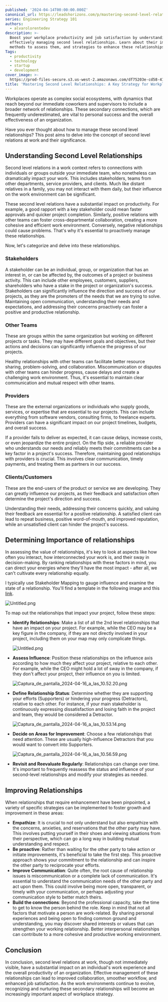 ```yaml
---
published: '2024-04-14T00:00:00.000Z'
canonical_url: https://leadshorizons.com/p/mastering-second-level-relationships
series: Engineering Strategy 101
authors:
  - alvarolorentedev
description: >-
  Boost your workplace productivity and job satisfaction by understanding and
  effectively managing second level relationships. Learn about their impact,
  methods to assess them, and strategies to enhance these relationships.
Tags:
  - productivity
  - technology
  - startup
  - development
cover_image: >-
  https://prod-files-secure.s3.us-west-2.amazonaws.com/df75203e-cd58-41eb-8339-d5bf4288eb0e/007ebdba-70ba-422c-a0c7-790018bfb40f/1713242573205.jpg?X-Amz-Algorithm=AWS4-HMAC-SHA256&X-Amz-Content-Sha256=UNSIGNED-PAYLOAD&X-Amz-Credential=ASIAZI2LB466QCXSIZY2%2F20250130%2Fus-west-2%2Fs3%2Faws4_request&X-Amz-Date=20250130T120437Z&X-Amz-Expires=3600&X-Amz-Security-Token=IQoJb3JpZ2luX2VjEJz%2F%2F%2F%2F%2F%2F%2F%2F%2F%2FwEaCXVzLXdlc3QtMiJHMEUCIFsL5k4Bcpc7aXICxtoXB9sNau%2B1TS6tEpiEbdCZvi%2FYAiEA2iYpa%2FWyrb1gwnS2BgM%2FxOMmBvH%2FIpfpmnPmkfEVrwcqiAQIpf%2F%2F%2F%2F%2F%2F%2F%2F%2F%2FARAAGgw2Mzc0MjMxODM4MDUiDOsFPY4ZanOSWCop%2BircA5TKsY%2B65OMbMH90AkpxzLleR4FUHj1V95nAvaMDO9cT%2FUaptpXYpE9nQU%2FPnjt9z3L2KNTS5MDyPyPdg7Xovie3PFY3NeUvgGh1fpPTDS8kWsDFSSKXogNXHFkhQWfY20v05BkY2CNJXrDZPPupTUBe3bZAEAljLM6GXYUyLpziNNQto%2BOpfhIhmz6GZf8RYsKc5rASwR%2BJkx3dJ4rjBYJdMmLkTEQrnJ6O8X3UIKFwWeJYNSDn8HSAOkyC6Pb4M5foE%2Bo1pw2GB9GEwt5qhiaXjlUAeBBMP60Z%2BT3%2B6bzs0kx4PfLEItVLimn2l7BX%2BC6TvKLF9bfV6HymtdGAW2%2FC0GctaIK7de0l2c%2F8Rg4%2FrOXbDNoWePlykKJb4zckVmYtliCsGR0YPzebZTpLqxNAcOBV77dmF1NgQMoaFKs9UrA%2B%2BXdDOkeZvzq97jpKOFSEUtKChYEO4KvAxzU%2BAYhdeR2vkD4HiVMESwkPLA4aUDqTH%2Fxy%2FhhM%2FRNZZXk9pouxNuoP%2B3YNPUnXgLkJcS9fNOGjQ%2B6%2BhyLePAq1W4vhQz%2FezsOfgviN3oXbFq1U6nUrNrRjkbI4f9PqqDK1kA%2BiFFDY8TBYxcmmdijkY1XWUiK7MrywWKjr8lpCMObE7bwGOqUBUEwLreThC1hzF%2FNr0C8t4QyLUuBGMI1T6Nw8oQE5SmecA6Vb%2B1khgewtHzw6pAf5yUNz25kThYriJZHVQWtoFToqEQWQh9Q8I3kpijdJwX3p5UlU4AFST8JH7xJIh7VDduz1TplR9u%2B0zCBH5dUDo5qFehINJNo6lEX%2Fi18KAoppVS4CIWbXbCE5ZbK95J%2FR1SP%2FzHi6iNE7otKF4d8T7pxJUONw&X-Amz-Signature=afbbfb45607b8152204c83e1d729351d7817d2763dc47421e83bc1b8fd48490b&X-Amz-SignedHeaders=host&x-id=GetObject
title: 'Mastering Second Level Relationships: A Key Strategy for Workplace Success'
---
```


Workplaces operate as complex social ecosystems, with dynamics that reach beyond our immediate coworkers and supervisors to include a broader network of relationships. These secondary connections, which are frequently underestimated, are vital to personal success and the overall effectiveness of an organization.


Have you ever thought about how to manage these second level relationships? This post aims to delve into the concept of second level relations at work and their significance.


## Understanding Second Level Relationships


Second level relations in a work context refers to connections with individuals or groups outside your immediate team, who nonetheless can dramatically impact your work. This includes stakeholders, teams from other departments, service providers, and clients. Much like distant relatives in a family, you may not interact with them daily, but their influence on the work environment can be significant.


These second level relations have a substantial impact on productivity. For example, a good rapport with a key stakeholder could mean faster approvals and quicker project completion. Similarly, positive relations with other teams can foster cross-departmental collaboration, creating a more cohesive and efficient work environment. Conversely, negative relationships could cause problems. That's why it's essential to proactively manage these relationships.


Now, let's categorize and delve into these relationships.


### **Stakeholders**


 A stakeholder can be an individual, group, or organization that has an interest in, or can be affected by, the outcomes of a project or business activity. This can include other employees, customers, suppliers, shareholders who have a stake in the project or organization's success.
Stakeholders can significantly influence the direction and success of our projects, as they are the promoters of the needs that we are trying to solve. Maintaining open communication, understanding their needs and expectations, and addressing their concerns proactively can foster a positive and productive relationship. 


### **Other Teams** 


These are groups within the same organization but working on different projects or tasks. They may have different goals and objectives, but their actions and decisions can significantly influence the progress of our projects. 


Healthy relationships with other teams can facilitate better resource sharing, problem-solving, and collaboration. Miscommunication or disputes with other teams can hinder progress, cause delays and create a challenging work environment. Thus, it's essential to maintain clear communication and mutual respect with other teams.


### **Providers**


These are the external organizations or individuals who supply goods, services, or expertise that are essential to our projects. This can include everything from software vendors, consulting firms, to freelance experts. Providers can have a significant impact on our project timelines, budgets, and overall success. 


If a provider fails to deliver as expected, it can cause delays, increase costs, or even jeopardize the entire project. On the flip side, a reliable provider who understands our needs and reliably meets their commitments can be a key factor in a project's success. Therefore, maintaining good relationships with providers is crucial. This involves clear communication, timely payments, and treating them as partners in our success.


### **Clients/Customers**


These are the end-users of the product or service we are developing. They can greatly influence our projects, as their feedback and satisfaction often determine the project's direction and success. 


Understanding their needs, addressing their concerns quickly, and valuing their feedback are essential for a positive relationship. A satisfied client can lead to repeat business, positive word-of-mouth, and improved reputation, while an unsatisfied client can hinder the project's success.


## Determining Importance of relationships


In assessing the value of relationships, it's key to look at aspects like how often you interact, how interconnected your work is, and their sway in decision-making. By ranking relationships with these factors in mind, you can direct your energies where they'll have the most impact - after all, we can't cultivate every relationship equally.


I typically use Stakeholder Mapping to gauge influence and examine the state of a relationship. You'll find a template in the following image and this [link](https://excalidraw.com/#json=7qSzy52drnbwd6Sy8C2dz,bEm6jClB_RWoI3a6YV5QRg).


![Untitled.png](https://prod-files-secure.s3.us-west-2.amazonaws.com/df75203e-cd58-41eb-8339-d5bf4288eb0e/59d3a19f-5fef-4b4f-8971-39c02c627e98/Untitled.png?X-Amz-Algorithm=AWS4-HMAC-SHA256&X-Amz-Content-Sha256=UNSIGNED-PAYLOAD&X-Amz-Credential=ASIAZI2LB466X6CUI2O7%2F20250130%2Fus-west-2%2Fs3%2Faws4_request&X-Amz-Date=20250130T120439Z&X-Amz-Expires=3600&X-Amz-Security-Token=IQoJb3JpZ2luX2VjEJz%2F%2F%2F%2F%2F%2F%2F%2F%2F%2FwEaCXVzLXdlc3QtMiJIMEYCIQDl5Y6Lt4FGEoS6%2F1xsS8QpyLEW5lv1wGFjDX0Utk6lFQIhALoV9rv8%2B4I0NpY1m3CSO2sUM%2Ftx9Wq9Ptp%2FroVBkzgCKogECKX%2F%2F%2F%2F%2F%2F%2F%2F%2F%2FwEQABoMNjM3NDIzMTgzODA1IgyfRPiG4QF9lYAOoMEq3APxEFKAd2BbZOcpbhMolnAj9HTepVmIw40As3X9l4VFq8S4ZRSY6Ie5H9z61zfKTnTw48P%2FXhYc4%2Bou0oCSv5%2FcHV9zQQ18IBCasSYOeW5xScq1CWkSD4mJHyylvxI5tULiPvePEZaqycip0OY6EszoosNP%2FEgRkofxHDX1zLM0bHNM9IGsCqD0i1su6g36ZA30kWxzhWO04makKBl51wJb0LHQKGQV4c4Dpt5qvrNb6cpwQdplRr1sbxzrvQeoXEL2pCDn0c8zFUgv1A9Z255UDJCh%2F%2BKWUzwWdW4%2BqRjTEiMOA5pYCMwdDgK%2BW8bnCGiA9QYwiz4BPcRpANJ0%2FiR7k7COzab3fczJf3tDjalrAa%2BCG2Bqg3av2DcOGGcQ1I1AzUWLEafZARJyeLOugAxdfJUz4%2BnfyrUoiIx6R8uyma2SqzuqGRmkIsM3lxCUj4u2rMFs1FSPwR16lTCCRd5f4Ik09%2BiPQqQSWVa00Biq9v5s05SgystQaLCbg2JH0g0xaUJRWht8x96CiAOceCM60YNj1GZjSifr6c8%2FWnX3nX71KYUeRES8f5%2Bv45VWn671gQ5k9IxRO%2BLw%2FjJc%2FkaYD41dJsFe%2BCLHCsgVoOlyZl8ftXw9tLORYVybIzCcxu28BjqkAdgdo1s2wdfHraMEonIdA2WdZVB%2FdODC7uIUoSAqkyk%2BB%2BVWJw%2FEp1DRT5X3dXHj5zTQZyRak0SE%2BhasgUKoHQMZu5ma3YOO46%2BxtlnCquwpnbgbWfEYw1474e9RoLHcvPRaEweiRetjfsHs00Yls2c9sGlpUMuV%2F0DNhc9H9aNpwhTxicamvZa6ZRzpdCgm0UQjRQvprzreGlGrJpgqqjApe16w&X-Amz-Signature=39ecd11266d771f05e426fe2906b397682136980b10c2e641ea916ed313e6982&X-Amz-SignedHeaders=host&x-id=GetObject)


To map out the relationships that impact your project, follow these steps:

- **Identify Relationships**: Make a list of all the 2nd level relationships that have an impact on your project.
For example, while the CEO may be a key figure in the company, if they are not directly involved in your project, including them on your map may only complicate things.

	![Untitled.png](https://prod-files-secure.s3.us-west-2.amazonaws.com/df75203e-cd58-41eb-8339-d5bf4288eb0e/40ed4941-4d92-406e-9526-d3628416a2d8/Untitled.png?X-Amz-Algorithm=AWS4-HMAC-SHA256&X-Amz-Content-Sha256=UNSIGNED-PAYLOAD&X-Amz-Credential=ASIAZI2LB4665BHQUNWP%2F20250130%2Fus-west-2%2Fs3%2Faws4_request&X-Amz-Date=20250130T120441Z&X-Amz-Expires=3600&X-Amz-Security-Token=IQoJb3JpZ2luX2VjEJz%2F%2F%2F%2F%2F%2F%2F%2F%2F%2FwEaCXVzLXdlc3QtMiJGMEQCIBMWxxAXUeHObahA42MvwM0zPoY5hAwhekwLSEbmWC%2FvAiASq0C5iOGuWXPzzyCcWBW99Ue7QZ2SZHvQVXMC0CbaHiqIBAil%2F%2F%2F%2F%2F%2F%2F%2F%2F%2F8BEAAaDDYzNzQyMzE4MzgwNSIMGMAwUNZhLw7Yu0SNKtwDuYM%2FV%2FcLQ42MoWz%2FmT5vUQ4SNCOL%2B6zXYBQKdCeyU%2BsTsmvBy1Scmro0UrXkxnUFD4FWtHPnbos7V7%2BcuWxl%2BD%2Fd6GRoQS8MZsOIlWdsdN1Rr7u%2Fucra88XA5Sl1lUozTEUvlzsoRycnaL6BXVIEJu2A5myc7KPezesRUpBLblppitQl3kXle5gTa8mq3cHvekQ8rqecV%2FGt1%2FRMgb33%2BAL5Aj3uQXtum7VzY09YdbRbyZ9YQA1qkEhIUsvNXrYX9GZrtmnBMm%2F5i8aNJmA8fNODHxDkyVFDIu5YvnKz82c6dRNERT2iHPP2ksEw0TPNh%2Bhwx8ZLrG1r1azizztEEMx7p2Q1pLmPaLl0mGcY%2B3ONvPujmMOVfj9xvKXXh6KAhgVYeSu0t5C9pY8ij%2FM8QzrHCnVFq72v23Z9R06%2B25YBr5ocngsTkM346Jo%2FZxzf2J1FDu5XpyWixrq9cQduNM8JBefxCMCh2tpzjfy0eH9u9AH62NGRvOvinrO4moDmVpdDG%2BRqSlf1qIRtyNEAZsjXnuYNF%2FU1RK%2FRAKjLAgKc%2Fb%2FymedPBD9PxHBqiTomLjrujVdsfqFvTPC4NGcJjubPFmCNQK2v%2Bz9rtPNgD6qDMLgJyCQ4ii1B3ZAw8sTtvAY6pgEb5xr%2BTfelFA3CjgVgNW1X8levzPXZaq%2FJh8Ypk3gwrSnI8jlx%2BuLLRsvGabJtUA5ZDfjciEy7FHESNblLpuDhSzwf3%2B%2FiTA8Tsb%2BJJJs7GnkRZIX5L54v3siwFxAwGIEJudTPk2g%2BJuPmFQYRq5qp3W28RlCR3aLVoaUmUy8Af2lgUubKo1e4a%2BNYs7oasMYH9%2F9edbqKNMABCYygzvOXp1U7NUVz&X-Amz-Signature=1e3f71bb8f9966093254cd88d2b2cb12202d55354608c719f846212a5847ca19&X-Amz-SignedHeaders=host&x-id=GetObject)

- **Assess Influence**: Position these relationships on the influence axis according to how much they affect your project, relative to each other.
For example, while the CEO might hold a lot of sway in the company, if they don't affect your project, their influence on you is limited.

	![Captura_de_pantalla_2024-04-16_a_las_10.52.20.png](https://prod-files-secure.s3.us-west-2.amazonaws.com/df75203e-cd58-41eb-8339-d5bf4288eb0e/4e3674d8-dc03-4ecf-ba84-bb9f01e74c36/Captura_de_pantalla_2024-04-16_a_las_10.52.20.png?X-Amz-Algorithm=AWS4-HMAC-SHA256&X-Amz-Content-Sha256=UNSIGNED-PAYLOAD&X-Amz-Credential=ASIAZI2LB4666NQT6TXZ%2F20250130%2Fus-west-2%2Fs3%2Faws4_request&X-Amz-Date=20250130T120441Z&X-Amz-Expires=3600&X-Amz-Security-Token=IQoJb3JpZ2luX2VjEJz%2F%2F%2F%2F%2F%2F%2F%2F%2F%2FwEaCXVzLXdlc3QtMiJHMEUCIChE%2BrZQ%2BFZTtbRhrIuMrGDmJqu4shqPj81LOReudhdhAiEAlxbNoF0Le7ldAYCh5jbznkliDbLge1VFmSe%2FiLFL9lsqiAQIpf%2F%2F%2F%2F%2F%2F%2F%2F%2F%2FARAAGgw2Mzc0MjMxODM4MDUiDKiYJkSSsiqHAXuvHircA7dgqJW7f4Kp%2BBvqLqm3PhN8xai3ayEj7ey20SyqvuhXPgZ7D3y9A0qVcvR%2BZwQKxSUr1dSBiD2ibZOKPpwMWz6wKUEpv7WsdOxz4EIiHzENlxIb3HK4QcVpttWCq0yqigSZkKJmD%2FioMV6dCltTbXX4TLwwUBRXeGE2qRAMaKbMKo51W98zrk37wwaLR9x3ek3lowNLkJlKeTUiQyDhO57wAwAWk%2FnR20JaNOIulD7ADyNyskN%2Bq9uOWfSQCoYRH9PhTPRE5L62P1OEhFr%2BKCIeFHg4UcPlfXuQuaeH5%2B03e9aFgco5xFfrYkdckcvIGvc91XhS7Pg5%2BUYQaNzH2WxF1zNQ4JLRTEdTPSc8VKPfBcE3wF2ncromlivJjTG7FkvBa0T%2BAm6fjCfMDoPnf5dNIp8PPf7ooxTyN%2Bk5iK%2F%2ByVgFSqhPSzK7EyREVjoFS5rypNkuG27lzIbGg6GIq1QTvfzhpQh%2BPrgY9fYdQWTOLqfzFz0ktxesZyqh4yrrhjiiOeIjCkmF808o0XlMMM13MJARq4ORxiKNgPDrMh5yOWfAp2dBEnxKJ4hSs4Nj7rjtjASQFvPr%2BKUm5jsR17jvycHv1QhUby5zetMaWBMzHUb1nObmwylmkpT4MPnE7bwGOqUBPmNYeI%2Fh%2FcrJ%2FcGj0rkQrMOV4dPCJ5KNmI23t7eVg4%2BGJGOzfjP4KwrPs4EcA9ZmHRcKqVmoBGzCdKq2c2jAuCX7mznIDcug%2FGg3cb9Zs4BqMFt0YJf45dyfDcp6cX3JKI1KmSwyFqQdUE6tqCjBHMcKlourYOSj1iGFLdE198HEds8p6LTmrf6cYEidkPUHzK9WbKXC9a88j7sNrIYzhGx%2FY863&X-Amz-Signature=34a577e70ffcfbecbec3a1bf4972d00fee4d3540003479bbc136c599c484bf73&X-Amz-SignedHeaders=host&x-id=GetObject)

- **Define Relationship Status**: Determine whether they are supporting your efforts (Supporters) or hindering your progress (Detractors), relative to each other.
For instance, if your main stakeholder is continuously expressing dissatisfaction and losing faith in the project and team, they would be considered a Detractor.

	![Captura_de_pantalla_2024-04-16_a_las_10.53.14.png](https://prod-files-secure.s3.us-west-2.amazonaws.com/df75203e-cd58-41eb-8339-d5bf4288eb0e/038f6062-bea9-4362-b307-dcb9f77a4aaa/Captura_de_pantalla_2024-04-16_a_las_10.53.14.png?X-Amz-Algorithm=AWS4-HMAC-SHA256&X-Amz-Content-Sha256=UNSIGNED-PAYLOAD&X-Amz-Credential=ASIAZI2LB466VQ65ZT7C%2F20250130%2Fus-west-2%2Fs3%2Faws4_request&X-Amz-Date=20250130T120442Z&X-Amz-Expires=3600&X-Amz-Security-Token=IQoJb3JpZ2luX2VjEJz%2F%2F%2F%2F%2F%2F%2F%2F%2F%2FwEaCXVzLXdlc3QtMiJHMEUCIB317BwY5nZEfGdM5EkpToDIa9uXqfFeIMTGYwuk8E2zAiEA0TQz%2BtVbBmiUj%2Fh7cFEO9cXja3bCaggyXmEVfx5E0BcqiAQIpf%2F%2F%2F%2F%2F%2F%2F%2F%2F%2FARAAGgw2Mzc0MjMxODM4MDUiDEZe2YY32MTS7tdRdircA45oUytumQDhVQn9OrN5%2F1O8%2FSGbxcFTXjk1PyTf1x1jAZ89pmtS7%2BJsFUZdPtlJreuzmgVBLgaRjneRKlQUQWNxtusuns180BhCJfGDPtnhGdA4cIDcPsN76i5ashF0cPNEGqAH78nmpe12p%2B3pby9u1mKGKRIHegiF8TlEpEm%2FRUT8OMMnZwpgvaNH4%2F4p7BUV%2FMWTld2ngTng7SX6SqgBkg9aKcFc3KnPQPjjqrRRHzOaHA6lp5pxhFHduZbeS9EYs6Bzyx%2F2S7%2F7DdxxzDCIZT3i3wXaxw8cO6V0%2BRcc%2FzWazvltQAwxi8AR4%2B%2BLibyGe173Q%2Fhrr8Y%2FhAg5yoistGYYJc4Y764H%2FpWzDfvSvQnipEyKKQOz36mC4v6oETKCzwhZVLkTzDdWNrP0b5mGhiuKShRjVn8h59XK3GjGD07geeRTX0pAgK3bSs0yql1ijmTRZ%2FinXntnTN%2BpPfXMufEWhlLnHYYwIbqhXsQbcMvTvIBkOydCq0jeHHMWWJAzSskkPONqMA0LZ0NV6KgOlX203rP8VIl%2BFYYYlCL05u%2BKRHPmv7a1qcolGi%2FT0u5f9nrtQwrnF8S8akgquM%2FJjTYfZ26ZQ1RzJJTV2B%2FNj5T7C7mDktHCIGYBMObE7bwGOqUBOYqVvqj8PzY3McOnunohVC16OVxyYhLgOOh92tm0OtuNG%2BEDDWPZoaWS07iKMu9xXDlcTQV91R7zXOTPh9gjhLuW9XlYzrd0zbMMwN6Zb3KaErXMCNOs4YWv1mIDsLI1K%2FpzOFOA0fPQRWbwEb%2FQqGsz2vinmrjiDLJ%2FiF5EStkzYQ1IpI2AfFVEYOy1k%2FZf2smSfnHa6o5o0kUmhuzyalEz7mqD&X-Amz-Signature=e8401dda4ce653f9f976d9c79077ef83e6b655f5daf31de376691a520ac0ad9e&X-Amz-SignedHeaders=host&x-id=GetObject)

- **Decide on Areas for Improvement**: Choose a few relationships that need attention. These are usually high-influence Detractors that you would want to convert into Supporters.

	![Captura_de_pantalla_2024-04-16_a_las_10.56.59.png](https://prod-files-secure.s3.us-west-2.amazonaws.com/df75203e-cd58-41eb-8339-d5bf4288eb0e/bfbddee9-3882-4e42-912b-d4fbb8ecf838/Captura_de_pantalla_2024-04-16_a_las_10.56.59.png?X-Amz-Algorithm=AWS4-HMAC-SHA256&X-Amz-Content-Sha256=UNSIGNED-PAYLOAD&X-Amz-Credential=ASIAZI2LB466ZPVRUQTI%2F20250130%2Fus-west-2%2Fs3%2Faws4_request&X-Amz-Date=20250130T120442Z&X-Amz-Expires=3600&X-Amz-Security-Token=IQoJb3JpZ2luX2VjEJz%2F%2F%2F%2F%2F%2F%2F%2F%2F%2FwEaCXVzLXdlc3QtMiJHMEUCIEWcdK8nPGVo0SN53jF%2FfYbKsysPXv5IgcCVIHV5mTIHAiEAhcjTGd0knkLEzsH8PDePOnFmhrjO%2Brmq0QvEJWG5O8UqiAQIpf%2F%2F%2F%2F%2F%2F%2F%2F%2F%2FARAAGgw2Mzc0MjMxODM4MDUiDBOohmtlw78P%2BkAybircA%2Fdxz8YtZSpMZt%2BxsdQQWqy%2Ft8srBWSK0txLw3vmZ6Ml4WafuIvcqTAXl2IGOKKYyBMhDlTwI53P39EIH28OwF3UlU11qFVOV7tyxFm%2BfHudnfaOp0CtS6FPxTzqdzTk7clEsNurrJCHbIzE86552OYHSbjIrmuUI97lAmGih9Rsjynj6wNPuS5BjMBFsfU8%2BqNHEWjmu8V9s1%2BdTCDG5bsgeJhZxsnyo6aaqhYBau0ZT9yzPgkV1t%2BM3avvWmPqDN7a5gJ8MyfayuIsGwZPsg7Kx4OEsQLc4tIPaNpoCvZpsI%2FlSM%2Ffhr8ehYwgu81L%2BOTjbtvz7RR3BdLUSJ0MeL9TltAA09SQNF%2Beef13D0rEZWQL0p1cYe%2Fb%2BXuU5paIGTajnyrDVYAzp8QGTMptn5u%2F6r2kVEssyV98E7D%2F32r%2FOR%2FduuNlHcC3H%2FgfTTcAdSg%2BYDjPncJQ4t1PsMjtUe8On%2Bt6dFlvzA%2FS%2Fkbmiq6wHSBlwKXxphqE1ok97%2BsbEeAZdz8z5forYap2Uy3macXtI6MIsegG8OBHLCE%2BHJz0BX9cuSLMt7KMNzqVXYZlqnvuolnxEo0TtWaU2dj23DdaKs8uVH6gnTAl1D8NPS4QrsP5BZoclGzECzTYMKfF7bwGOqUB0mSk3Z6zknefp3Gi4g8amHHO2u0k5IfPQogTephDY7Qoj1iFmUuINBpEL9m1jZcsqmH1mLVnHpGqss5400PA%2FWwymbyFgM2uboq3W%2B%2F%2FCVaRHkKKtwEEh9lm2xK8qP%2Bmqex%2FXWARgqIM%2FZfjEgVen5n9BqPVp9%2FrZzepz5U1FaPx%2FkGs7aC2jXsvA3eZDvBxKqliZgKH7KhHx9MLFHVjyx7rHrYV&X-Amz-Signature=cb1e6659c602565fda3e69a21c53d41e1af5e096a87f30aedbe2e9415bdc4054&X-Amz-SignedHeaders=host&x-id=GetObject)

- **Revisit and Reevaluate Regularly**: Relationships can change over time. It's important to frequently reassess the status and influence of your second-level relationships and modify your strategies as needed.

## Improving Relationships


 


When relationships that require enhancement have been pinpointed, a variety of specific strategies can be implemented to foster growth and improvement in these areas:

- **Empathize**: It is crucial to not only understand but also empathize with the concerns, anxieties, and reservations that the other party may have. This involves putting yourself in their shoes and viewing situations from their perspective, which can go a long way in building mutual understanding and respect.
- **Be proactive**: Rather than waiting for the other party to take action or initiate improvements, it's beneficial to take the first step. This proactive approach shows your commitment to the relationship and can inspire the other party to reciprocate your efforts.
- **Improve Communication**: Quite often, the root cause of relationship issues is miscommunication or a complete lack of communication. It's essential to understand the communication needs of the other party and act upon them. This could involve being more open, transparent, or timely with your communication, or perhaps adjusting your communication style to better match theirs.
- **Build the connections**: Beyond the professional capacity, take the time to get to know the person behind the role. Keep in mind that not all factors that motivate a person are work-related. By sharing personal experiences and being open to finding common ground and understanding, you may discover shared interests or values that can strengthen your working relationship. Better interpersonal relationships can contribute to a more cohesive and productive working environment.

## Conclusion


In conclusion, second level relations at work, though not immediately visible, have a substantial impact on an individual's work experience and the overall productivity of an organization. Effective management of these relationships can lead to improved collaboration, smoother workflow, and enhanced job satisfaction. As the work environments continue to evolve, recognizing and nurturing these secondary relationships will become an increasingly important aspect of workplace strategy.

